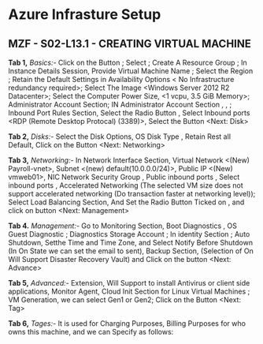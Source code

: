 # Azure Infrasture Setup

## MZF - S02-L13.1 - CREATING VIRTUAL MACHINE ##

  **Tab 1,** _Basics:-_ Click on the Button <Create Virtual Machine>; Select <Pay-as-you-Go>; Create A Resource Group <Create a New Name>; In Instance Details Session, Provide Virtual Machine Name <vmweb01>; Select the Region <East-US>; Retain the Default Settings in Availability Options < No Infrastructure redundancy required>; Select The Image <Windows Server 2012 R2 Datacenter>; Select the Computer Power Size, <1 vcpu, 3.5 GiB Memory>; Administrator Account Section; IN Administrator Account Section <Username>, <Password>, <Confirm Password>; Inbound Port Rules Section, Select the Radio Button  <Allow Selected Ports>, Select Inbound ports <RDP (Remote Desktop Protocal) (3389)>, Select the Button <Next: Disk>

  **Tab 2,** _Disks:-_ Select the Disk Options, OS Disk Type <Standard HDD>, Retain Rest all Default, Click on the Button <Next: Networking>

  **Tab 3,** _Networking:-_ In Network Interface Section, Virtual Network <(New) Payroll-vnet>, Subnet <(new) default(10.0.0.0/24)>, Public IP <(New) vmweb01>,  NIC Network Security Group <Basic>, Public inbound ports <Allow Selected Ports >, Select inbound ports <RDP>, Accelerated Networking <Off> (The selected VM size does not support accelerated networking (Do transaction faster at networking level)); Select Load Balancing Section, And Set the Radio Button Ticked on <No>, and click on button <Next: Management>

  **Tab 4.** _Management:-_ Go to Monitoring Section, Boot Diagnostics <On>, OS Guest Diagnostic <Off>; Diagnostics Storage Account <payrolldiag555>; In identity Section <Off>; Auto Shutdown, Setthe Time and Time Zone, and Select Notify Before Shutdown <Off> (In On State we can set the email to sent), Backup Section, (Selection of On Will Support Disaster Recovery Vault) and Click on the button <Next: Advance>

  **Tab 5,** _Advanced:-_ Extension, Will Support to install Antivirus or client side applications, Monitor Agent, Cloud Init Section for Linux Virtual Machines <VM>; VM Generation, we can select Gen1 or Gen2; Click on the Button <Next: Tag>

  **Tab 6,** _Tages:-_ It is used for Charging Purposes, Billing Purposes for who owns this machine, and we can Specify as follows:
